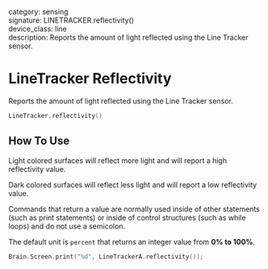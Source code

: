 category: sensing  
signature: LINETRACKER.reflectivity()  
device_class: line  
description: Reports the amount of light reflected using the Line Tracker sensor.

# LineTracker Reflectivity

Reports the amount of light reflected using the Line Tracker sensor.

```cpp
LineTracker.reflectivity()
```

## How To Use

Light colored surfaces will reflect more light and will report a high reflectivity value.

Dark colored surfaces will reflect less light and will report a low reflectivity value.

Commands that return a value are normally used inside of other statements (such as print statements) or inside of control structures (such as while loops) and do not use a semicolon.

The default unit is `percent` that returns an integer value from **0% to 100%**.

```cpp
Brain.Screen.print("%d", LineTrackerA.reflectivity());
```
<advanced>
</advanced>